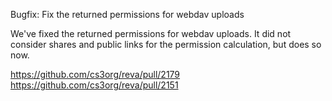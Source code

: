 Bugfix: Fix the returned permissions for webdav uploads

We've fixed the returned permissions for webdav uploads. It did not consider 
shares and public links for the permission calculation, but does so now.

https://github.com/cs3org/reva/pull/2179
https://github.com/cs3org/reva/pull/2151
